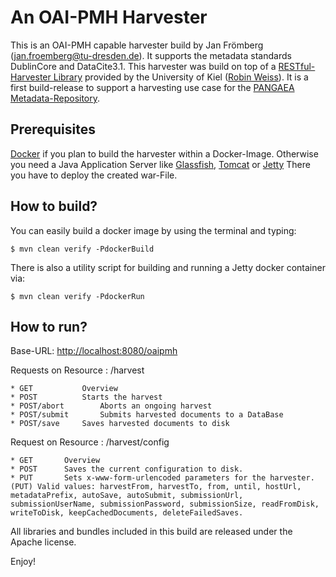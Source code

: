 # An OAI-PMH Harvester

This is an OAI-PMH capable harvester build by Jan Frömberg ([jan.froemberg@tu-dresden.de](mailto:jan.froemberg@tu-dresden.de)).
It supports the metadata standards DublinCore and DataCite3.1.
This harvester was build on top of a [RESTful-Harvester Library][5] provided by the University of Kiel ([Robin Weiss](mailto:row@informatik.uni-kiel.de)).
It is a first build-release to support a harvesting use case for the [PANGAEA Metadata-Repository][6].

## Prerequisites

[Docker][1] if you plan to build the harvester within a Docker-Image.
Otherwise you need a Java Application Server like [Glassfish][2], [Tomcat][3] or [Jetty][4]
There you have to deploy the created war-File.

## How to build?

You can easily build a docker image by using the terminal and typing:

    $ mvn clean verify -PdockerBuild

There is also a utility script for building and running a Jetty docker container via:

    $ mvn clean verify -PdockerRun

## How to run?

Base-URL: [http://localhost:8080/oaipmh](http://localhost:8080/oaipmh)

Requests on Resource : /harvest

    * GET			Overview
    * POST			Starts the harvest
    * POST/abort		Aborts an ongoing harvest
    * POST/submit		Submits harvested documents to a DataBase
    * POST/save		Saves harvested documents to disk

Request on Resource : /harvest/config

    * GET		Overview
    * POST		Saves the current configuration to disk.
    * PUT 		Sets x-www-form-urlencoded parameters for the harvester.
    (PUT) Valid values: harvestFrom, harvestTo, from, until, hostUrl, metadataPrefix, autoSave, autoSubmit, submissionUrl,
    submissionUserName, submissionPassword, submissionSize, readFromDisk, writeToDisk, keepCachedDocuments, deleteFailedSaves.

All libraries and bundles included in this build are
released under the Apache license.

Enjoy!

[1]: https://www.docker.com
[2]: https://javaee.github.io/glassfish/
[3]: https://tomcat.apache.org/
[4]: https://www.eclipse.org/jetty/
[5]: https://code.gerdi-project.de/projects/HAR/repos/harvesterbaselibrary
[6]: http://ws.pangaea.de/oai/provider
